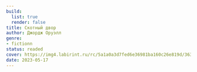 ```yaml
---
build:
  list: true
  render: false
title: Скотный двор
author: Джордж Оруэлл
genre:
- fictionn
status: readed
cover: https://img4.labirint.ru/rc/5a1a0a3d7fed6e36981ba160c26e819d/363x561q80/books59/584142/cover.jpg?1612704664
date: 2023-05-17
---
```


